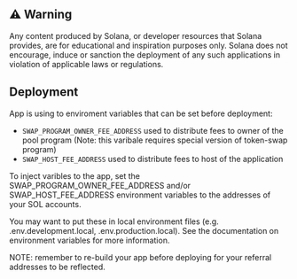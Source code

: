 ## ⚠️ Warning

Any content produced by Solana, or developer resources that Solana provides, are for educational and inspiration purposes only.  Solana does not encourage, induce or sanction the deployment of any such applications in violation of applicable laws or regulations.

## Deployment

App is using to enviroment variables that can be set before deployment:
* `SWAP_PROGRAM_OWNER_FEE_ADDRESS` used to distribute fees to owner of the pool program (Note: this varibale requires special version of token-swap program)
* `SWAP_HOST_FEE_ADDRESS` used to distribute fees to host of the application

To inject varibles to the app, set the SWAP_PROGRAM_OWNER_FEE_ADDRESS and/or SWAP_HOST_FEE_ADDRESS environment variables to the addresses of your SOL accounts.

You may want to put these in local environment files (e.g. .env.development.local, .env.production.local). See the documentation on environment variables for more information.

NOTE: remember to re-build your app before deploying for your referral addresses to be reflected.
